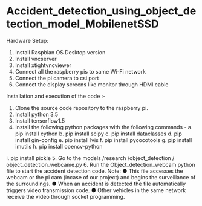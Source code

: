 # Accident_detection_using_object_detection_model_MobilenetSSD

Hardware Setup:
1. Install Raspbian OS Desktop version
2. Install vncserver
3. Install xtightvncviewer
4. Connect all the raspberry pis to same Wi-Fi network
5. Connect the pi camera to csi port
6. Connect the display screens like monitor through HDMI
cable

Installation and execution of the code :-
1. Clone the source code repository to the raspberry pi.
2. Install python 3.5
3. Install tensorflow1.5
4. Install the following python packages with the following
commands -
a. pip install cython
b. pip install scipy
c. pip install dataclasses
d. pip install gin-config
e. pip install lvis
f. pip install pycocotools
g. pip install imutils
h. pip install opencv-python

i. pip install pickle
5. Go to the models /research /object_detection /
object_detection_webcame.py
6. Run the Object_detection_webcam python file to start the
accident detection code.
Note:
● This file accesses the webcam or the pi cam (incase of
our project) and begins the surveillance of the
surroundings.
● When an accident is detected the file automatically
triggers video transmission code.
● Other vehicles in the same network receive the video
through socket programming.
